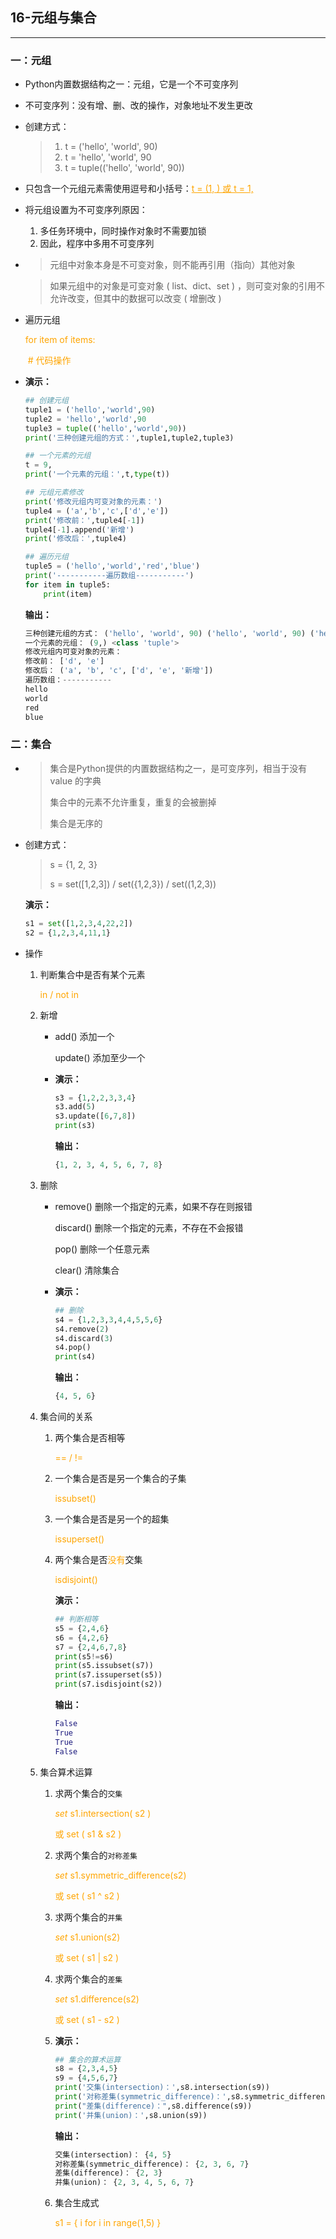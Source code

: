 ## 16-元组与集合

<hr/>

### 一：元组

+ Python内置数据结构之一：元组，它是一个不可变序列

+ 不可变序列：没有增、删、改的操作，对象地址不发生更改

+ 创建方式：

  > 1. t = ('hello', 'world', 90)
  > 2. t = 'hello', 'world', 90
  > 3. t = tuple(('hello', 'world', 90))

+ 只包含一个元组元素需使用逗号和小括号：<font color=orange><u>t = (1, ) 或 t = 1,</u></font>

+ 将元组设置为不可变序列原因：

  1. 多任务环境中，同时操作对象时不需要加锁
  2. 因此，程序中多用不可变序列

+ > 元组中对象本身是不可变对象，则不能再引用（指向）其他对象

  > 如果元组中的对象是可变对象 ( list、dict、set ) ，则可变对象的引用不允许改变，但其中的数据可以改变 ( 增删改 )

+ 遍历元组

  <font color=orange>for item of items:</font>

  ​		<font color=orange># 代码操作</font>
  
+ **演示：**

  ```python
  ## 创建元组
  tuple1 = ('hello','world',90)
  tuple2 = 'hello','world',90
  tuple3 = tuple(('hello','world',90))
  print('三种创建元组的方式：',tuple1,tuple2,tuple3)
  
  ## 一个元素的元组
  t = 9,
  print('一个元素的元组：',t,type(t))
  
  ## 元组元素修改
  print('修改元组内可变对象的元素：')
  tuple4 = ('a','b','c',['d','e'])
  print('修改前：',tuple4[-1])
  tuple4[-1].append('新增')
  print('修改后：',tuple4)
  
  ## 遍历元组
  tuple5 = ('hello','world','red','blue')
  print('-----------遍历数组-----------')
  for item in tuple5:
      print(item)
  ```

  **输出：**

  ```python
  三种创建元组的方式： ('hello', 'world', 90) ('hello', 'world', 90) ('hello', 'world', 90)
  一个元素的元组： (9,) <class 'tuple'>
  修改元组内可变对象的元素：
  修改前： ['d', 'e']
  修改后： ('a', 'b', 'c', ['d', 'e', '新增'])
  遍历数组：-----------
  hello
  world
  red
  blue
  ```

  



### 二：集合

+ > 集合是Python提供的内置数据结构之一，是可变序列，相当于没有 value 的字典
  >
  > 集合中的元素不允许重复，重复的会被删掉
  >
  > 集合是无序的

+ 创建方式：

  > s = {1, 2, 3}
  >
  > s = set([1,2,3]) / set({1,2,3}) / set((1,2,3))

  **演示：**

  ```python
  s1 = set([1,2,3,4,22,2])
  s2 = {1,2,3,4,11,1}
  ```

  

+ 操作

  1. 判断集合中是否有某个元素

     <font color=orange>in  /  not in</font>

  2. 新增

     + add()		添加一个

       update()          添加至少一个

     + **演示：**

       ```python
       s3 = {1,2,2,3,3,4}
       s3.add(5)
       s3.update([6,7,8])
       print(s3)
       ```

       **输出：**

       ```python
       {1, 2, 3, 4, 5, 6, 7, 8}
       ```

  3. 删除

     + remove()			删除一个指定的元素，如果不存在则报错

       discard()				删除一个指定的元素，不存在不会报错

       pop()					删除一个任意元素

       clear()				清除集合

     + **演示：**

       ```python
       ## 删除
       s4 = {1,2,3,3,4,4,5,5,6}
       s4.remove(2)
       s4.discard(3)
       s4.pop()
       print(s4)
       ```

       **输出：**

       ```python
       {4, 5, 6}
       ```

  4. 集合间的关系

     1) 两个集合是否相等

        <font color=orange>==  /  !=</font>

     2) 一个集合是否是另一个集合的子集

        <font color=orange>issubset()</font>

     3) 一个集合是否是另一个的超集

        <font color=orange>issuperset()</font>

     4) 两个集合是否<font color=orange>没有</font>交集

        <font color=orange>isdisjoint()</font>

        **演示：**

        ```python
        ## 判断相等
        s5 = {2,4,6}
        s6 = {4,2,6}
        s7 = {2,4,6,7,8}
        print(s5!=s6)
        print(s5.issubset(s7))
        print(s7.issuperset(s5))
        print(s7.isdisjoint(s2))
        ```

        **输出：**

        ```python
        False
        True
        True
        False
        ```

  5. 集合算术运算

     1. 求两个集合的`交集`

        <font color=orange>*set*  s1.intersection( s2 )</font>

        <font color=orange>或	set  ( s1 & s2 )</font>

     2. 求两个集合的`对称差集`
     
        <font color=orange>*set* s1.symmetric_difference(s2)</font>
     
        <font color=orange>或	set  ( s1 ^ s2 )</font>
     
     3. 求两个集合的`并集`
     
        <font color=orange>*set* s1.union(s2)</font>
     
        <font color=orange>或	set  ( s1 | s2 )</font>
     
     4. 求两个集合的`差集`
     
        <font color=orange>*set* s1.difference(s2)</font>
     
        <font color=orange>或	set  ( s1 - s2 )</font>
     
     5. **演示：**
     
        ```python
        ## 集合的算术运算
        s8 = {2,3,4,5}
        s9 = {4,5,6,7}
        print('交集(intersection)：',s8.intersection(s9))
        print('对称差集(symmetric_difference)：',s8.symmetric_difference(s9))
        print("差集(difference)：",s8.difference(s9))
        print('并集(union)：',s8.union(s9))
        ```
     
        **输出：**
     
        ```python
        交集(intersection)： {4, 5}
        对称差集(symmetric_difference)： {2, 3, 6, 7}
        差集(difference)： {2, 3}
        并集(union)： {2, 3, 4, 5, 6, 7}
        ```
     
     6. 集合生成式
     
        <font color=orange>s1 = { i for i in range(1,5) }</font>
     
        
